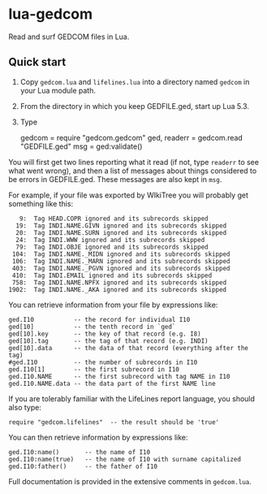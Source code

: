 # lua-gedcom
Read and surf GEDCOM files in Lua.

## Quick start

1. Copy `gedcom.lua` and `lifelines.lua` into a directory named `gedcom` in your Lua module path.  
2. From the directory in which you keep GEDFILE.ged, start up Lua 5.3.
3. Type

    gedcom = require "gedcom.gedcom"
    ged, readerr = gedcom.read "GEDFILE.ged"
    msg = ged:validate()

You will first get two lines reporting what it read (if not, type `readerr` to see what went wrong), and then a list of messages about things considered to be errors in GEDFILE.ged. These messages are also kept in `msg`.

For example, if your file was exported by WIkiTree you will probably get something like this:

       9:  Tag HEAD.COPR ignored and its subrecords skipped
      19:  Tag INDI.NAME.GIVN ignored and its subrecords skipped
      20:  Tag INDI.NAME.SURN ignored and its subrecords skipped
      24:  Tag INDI.WWW ignored and its subrecords skipped
      79:  Tag INDI.OBJE ignored and its subrecords skipped
     104:  Tag INDI.NAME._MIDN ignored and its subrecords skipped
     106:  Tag INDI.NAME._MARN ignored and its subrecords skipped
     403:  Tag INDI.NAME._PGVN ignored and its subrecords skipped
     410:  Tag INDI.EMAIL ignored and its subrecords skipped
     758:  Tag INDI.NAME.NPFX ignored and its subrecords skipped
    1902:  Tag INDI.NAME._AKA ignored and its subrecords skipped

You can retrieve information from your file by expressions like:

    ged.I10           -- the record for individual I10
    ged[10]           -- the tenth record in `ged`
    ged[10].key       -- the key of that record (e.g. I8)
    ged[10].tag       -- the tag of that record (e.g. INDI)
    ged[10].data      -- the data of that record (everything after the tag)
    #ged.I10          -- the number of subrecords in I10
    ged.I10[1]        -- the first subrecord in I10
    ged.I10.NAME      -- the first subrecord with tag NAME in I10
    ged.I10.NAME.data -- the data part of the first NAME line

If you are tolerably familiar with the LifeLines report language, you should also type:

    require "gedcom.lifelines"  -- the result should be 'true'

You can then retrieve information by expressions like:

    ged.I10:name()       -- the name of I10
    ged.I10:name(true)   -- the name of I10 with surname capitalized
    ged.I10:father()     -- the father of I10
    
Full documentation is provided in the extensive comments in `gedcom.lua`.



